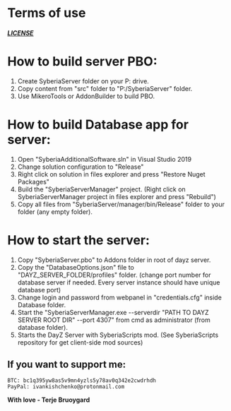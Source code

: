 # Terms of use
##### [LICENSE](LICENSE)

# How to build server PBO:
1. Create SyberiaServer folder on your P: drive.
2. Copy content from "src" folder to "P:/SyberiaServer" folder.
3. Use MikeroTools or AddonBuilder to build PBO.

# How to build Database app for server:
1. Open "SyberiaAdditionalSoftware.sln" in Visual Studio 2019
2. Change solution configuration to "Release"
3. Right click on solution in files explorer and press "Restore Nuget Packages"
4. Build the "SyberiaServerManager" project. (Right click on SyberiaServerManager project in files explorer and press "Rebuild")
5. Copy all files from "SyberiaServer/manager/bin/Release" folder to your folder (any empty folder).

# How to start the server:
1. Copy "SyberiaServer.pbo" to Addons folder in root of dayz server.
2. Copy the "DatabaseOptions.json" file to "DAYZ_SERVER_FOLDER/profiles" folder. (change port number for database server if needed. Every server instance should have unique database port)
3. Change login and password from webpanel in "credentials.cfg" inside Database folder.
4. Start the "SyberiaServerManager.exe --serverdir "PATH TO DAYZ SERVER ROOT DIR" --port 4307" from cmd as administrator (from database folder).
5. Starts the DayZ Server with SyberiaScripts mod. (See SyberiaScripts repository for get client-side mod sources)


## If you want to support me:
```
BTC: bc1q395yw8as5v9mn4yzls5y78av0q342e2cwdrhdh 
PayPal: ivankishchenko@protonmail.com
```

**With love - Terje Bruoygard**
